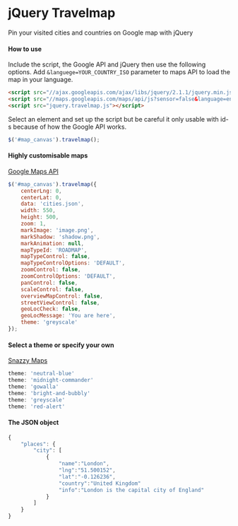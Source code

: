 jQuery Travelmap
================

Pin your visited cities and countries on Google map with jQuery

#### How to use

Include the script, the Google API and jQuery then use the following options.
Add `&languege=YOUR_COUNTRY_ISO` parameter to maps API to load the map in your language.

```html
<script src="//ajax.googleapis.com/ajax/libs/jquery/2.1.1/jquery.min.js"></script>
<script src="//maps.googleapis.com/maps/api/js?sensor=false&language=en"></script>
<script src="jquery.travelmap.js"></script>
```

Select an element and set up the script but be careful it only usable with id-s because of how the Google API works.

```javascript
$('#map_canvas').travelmap();
```

#### Highly customisable maps

[Google Maps API](https://developers.google.com/maps/documentation/javascript/)

```javascript
$('#map_canvas').travelmap({
	centerLng: 0,
	centerLat: 0,
	data: 'cities.json',
	width: 550,
	height: 500,
	zoom: 1,
	markImage: 'image.png',
	markShadow: 'shadow.png',
	markAnimation: null,
	mapTypeId: 'ROADMAP',
	mapTypeControl: false,
	mapTypeControlOptions: 'DEFAULT',
	zoomControl: false,
	zoomControlOptions: 'DEFAULT',
	panControl: false,
	scaleControl: false,
	overviewMapControl: false,
	streetViewControl: false,
	geoLocCheck: false,
	geoLocMessage: 'You are here',
	theme: 'greyscale'
});
```

#### Select a theme or specify your own

[Snazzy Maps](http://snazzymaps.com/)

```javascript
theme: 'neutral-blue'
theme: 'midnight-commander'
theme: 'gowalla'
theme: 'bright-and-bubbly'
theme: 'greyscale'
theme: 'red-alert'
```

#### The JSON object

```javascript
{
	"places": {
		"city": [
			{
				"name":"London",
				"lng":"51.500152",
				"lat":"-0.126236",
				"country":"United Kingdom"
				"info":"London is the capital city of England"
			}
		]
	}
}
```
